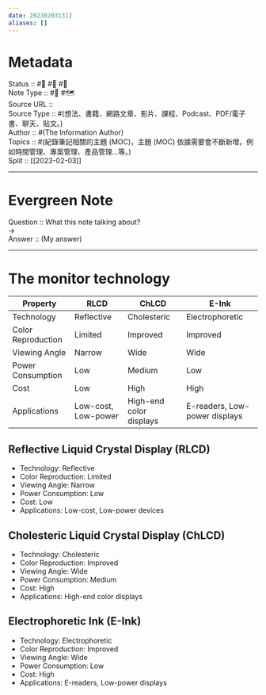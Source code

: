 ```yaml
---
date: 202302031312
aliases: []
---
```


# Metadata
Status :: #🌱 #🌼 #🌲 <br>
Note Type :: #📝 #🗺️ <br>
Source URL :: []() <br>
Source Type :: #(想法、書籍、網路文章、影片、課程、Podcast、PDF/電子書、聊天、貼文。)<br>
Author :: #(The Information Author)<br>
Topics :: #(紀錄筆記相關的主題 (MOC)，主題 (MOC) 依據需要會不斷新增。例如時間管理、專案管理、產品管理...等。) <br>
Split :: [[2023-02-03]] <br>

---

# Evergreen Note

Question :: What this note talking about? <br>
-> <br>
Answer :: (My answer) <br>

---

# The monitor technology
| Property | RLCD | ChLCD | E-Ink |
| --- | --- | --- | --- |
| Technology | Reflective | Cholesteric | Electrophoretic |
| Color Reproduction | Limited | Improved | Improved |
| Viewing Angle | Narrow | Wide | Wide |
| Power Consumption | Low | Medium | Low |
| Cost | Low | High | High |
| Applications | Low-cost, Low-power | High-end color displays | E-readers, Low-power displays |

## Reflective Liquid Crystal Display (RLCD)
- Technology: Reflective
- Color Reproduction: Limited
- Viewing Angle: Narrow
- Power Consumption: Low
- Cost: Low
- Applications: Low-cost, Low-power devices

## Cholesteric Liquid Crystal Display (ChLCD)
- Technology: Cholesteric
- Color Reproduction: Improved
- Viewing Angle: Wide
- Power Consumption: Medium
- Cost: High
- Applications: High-end color displays

## Electrophoretic Ink (E-Ink)
- Technology: Electrophoretic
- Color Reproduction: Improved
- Viewing Angle: Wide
- Power Consumption: Low
- Cost: High
- Applications: E-readers, Low-power displays

